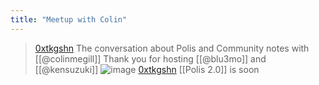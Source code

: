 ```yaml
---
title: "Meetup with Colin"
---
```


> [0xtkgshn](https://x.com/0xtkgshn/status/1921497795430646213) The conversation about Polis and Community notes with  [[@colinmegill]]
>  Thank you for hosting
>  [[@blu3mo]] and [[@kensuzuki]]
>  ![image](https://pbs.twimg.com/media/GqqIDuIWsAAAHSH?format=jpg&name=medium#.png)
> [0xtkgshn](https://x.com/0xtkgshn/status/1921545767640035823) [[Polis 2.0]] is soon
